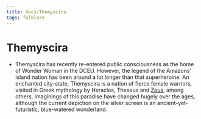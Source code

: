 ```yaml
---
title: docs/Themyscira
tags: folklore
---
```


# Themyscira
- Themyscira has recently re-entered public consciousness as the home of Wonder Woman in the DCEU. However, the legend of the Amazons’ island nation has been around a lot longer than that superheroine. An enchanted city-state, Themyscira is a nation of fierce female warriors, visited in Greek mythology by Heracles, Theseus and [Zeus](Zeus.md), among others. Imaginings of this paradise have changed hugely over the ages, although the current depiction on the silver screen is an ancient-yet-futuristic, blue-watered wonderland.